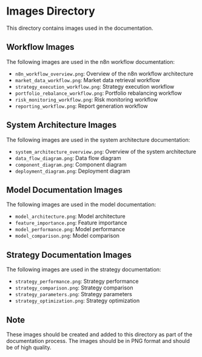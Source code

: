 # Images Directory

This directory contains images used in the documentation.

## Workflow Images

The following images are used in the n8n workflow documentation:

- `n8n_workflow_overview.png`: Overview of the n8n workflow architecture
- `market_data_workflow.png`: Market data retrieval workflow
- `strategy_execution_workflow.png`: Strategy execution workflow
- `portfolio_rebalance_workflow.png`: Portfolio rebalancing workflow
- `risk_monitoring_workflow.png`: Risk monitoring workflow
- `reporting_workflow.png`: Report generation workflow

## System Architecture Images

The following images are used in the system architecture documentation:

- `system_architecture_overview.png`: Overview of the system architecture
- `data_flow_diagram.png`: Data flow diagram
- `component_diagram.png`: Component diagram
- `deployment_diagram.png`: Deployment diagram

## Model Documentation Images

The following images are used in the model documentation:

- `model_architecture.png`: Model architecture
- `feature_importance.png`: Feature importance
- `model_performance.png`: Model performance
- `model_comparison.png`: Model comparison

## Strategy Documentation Images

The following images are used in the strategy documentation:

- `strategy_performance.png`: Strategy performance
- `strategy_comparison.png`: Strategy comparison
- `strategy_parameters.png`: Strategy parameters
- `strategy_optimization.png`: Strategy optimization

## Note

These images should be created and added to this directory as part of the documentation process. The images should be in PNG format and should be of high quality.

